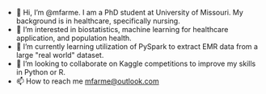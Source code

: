 - 👋 Hi, I’m @mfarme. I am a PhD student at University of Missouri. My background is in healthcare, specifically nursing. 
- 👀 I’m interested in biostatistics, machine learning for healthcare application, and population health. 
- 🌱 I’m currently learning utilization of PySpark to extract EMR data from a large "real world" dataset. 
- 💞️ I’m looking to collaborate on Kaggle competitions to improve my skills in Python or R. 
- 📫 How to reach me mfarme@outlook.com

<!---
mfarme/mfarme is a ✨ special ✨ repository because its `README.md` (this file) appears on your GitHub profile.
You can click the Preview link to take a look at your changes.
--->
